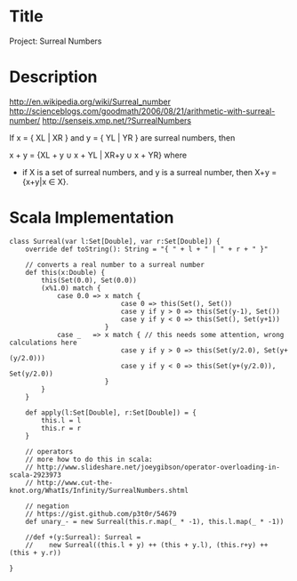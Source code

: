 # Title

Project: Surreal Numbers

# Description

http://en.wikipedia.org/wiki/Surreal_number
http://scienceblogs.com/goodmath/2006/08/21/arithmetic-with-surreal-number/
http://senseis.xmp.net/?SurrealNumbers

If x = { XL | XR } and y = { YL | YR } are surreal numbers, then

x + y = {XL + y ∪ x + YL | XR+y ∪ x + YR} where

* if X is a set of surreal numbers, and y is a surreal number, then X+y = {x+y|x ∈ X}.


# Scala Implementation

	class Surreal(var l:Set[Double], var r:Set[Double]) {
	    override def toString(): String = "{ " + l + " | " + r + " }"

		// converts a real number to a surreal number
		def this(x:Double) { 
			this(Set(0.0), Set(0.0))
			(x%1.0) match {
		        case 0.0 => x match {
		                        case 0 => this(Set(), Set())
		                        case y if y > 0 => this(Set(y-1), Set())
		                        case y if y < 0 => this(Set(), Set(y+1))
		                    }
		        case _   => x match { // this needs some attention, wrong calculations here
								case y if y > 0 => this(Set(y/2.0), Set(y+(y/2.0)))
								case y if y < 0 => this(Set(y+(y/2.0)), Set(y/2.0))
							}	
		    }
		}

		def apply(l:Set[Double], r:Set[Double]) = {
			this.l = l
			this.r = r
		}

		// operators
		// more how to do this in scala:
		// http://www.slideshare.net/joeygibson/operator-overloading-in-scala-2923973
		// http://www.cut-the-knot.org/WhatIs/Infinity/SurrealNumbers.shtml
	
		// negation
		// https://gist.github.com/p3t0r/54679
		def unary_- = new Surreal(this.r.map(_ * -1), this.l.map(_ * -1))

	    //def +(y:Surreal): Surreal = 
	    //    new Surreal((this.l + y) ++ (this + y.l), (this.r+y) ++ (this + y.r))

	}

